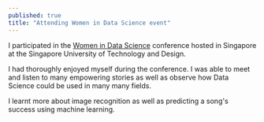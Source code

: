 ```yaml
---
published: true
title: "Attending Women in Data Science event"
---
```

I participated in the [Women in Data Science](http://www.widsconference.org/) conference hosted in Singapore at the Singapore University of Technology and Design. 	

I had thoroughly enjoyed myself during the conference. I was able to meet and listen to many empowering stories as well as observe how Data Science could be used in many many fields. 

I learnt more about image recognition as well as predicting a song's success using machine learning.
